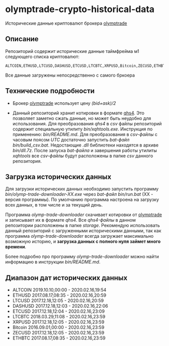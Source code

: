 # olymptrade-crypto-historical-data

Исторические данные криптовалют брокера [olymptrade](https://olymptrade.com/) 

## Описание

Репозиторий содержит исторические данные таймфрейма м1 следующего списка криптовалют: 

```
ALTCOIN,ETHUSD,LTCUSD,DASHUSD,ETCUSD,LTCBTC,XRPUSD,Bitcoin,ZECUSD,ETHBTC
```

Все данные загружены непосредственно с самого бркоера

## Технические подробности

* Брокер [olymptrade](https://olymptrade.com/) использует цену *(bid+ask)/2*

* Данный репозиторий хранит котировки в формате [qhs4](https://github.com/NewYaroslav/xquotes_history). Это позволяет заметно сжать данные, но может быть неудобно для использования. Для преобразования *qhs4* в *csv* файлы репозиторий содержит специальную утилиту *bin/xqhtools.exe*. Инструкция по применению: *bin/README.md*. Для преобразования в *csv-файлы* с часовым поясом *UTC* достаточно запустить *bat-файл* *bin/build_csv.bat*. Недостающие *.dll* библиотеки находятся в архиве *bin/dll.7z*. После запуска *bat-файла* и завершения работы утилиты *xqhtools* все *csv-файлы* будут расположены в папке *csv* данного репозитория.

## Загрузка исторических данных

Для загрузки исторических данных необходимо запустить программу *bin/olymp-trade-downloader-XX.exe* через *bat-файл* *bin/run.bat* (XX - версия программы).
По умолчанию программа настроена на загрузку всех данных, в том числе и за текущий день. 

Программа *olymp-trade-downloader* скачивает котировки от [olymptrade](https://olymptrade.com/) и записывает их в формате *qhs4*. Все *qhs4-файлы* в данном репозитории расположены в папке *storage*. Рекомендую использовать данный репозиторий с загруженными историческими данными, так как программа *olymp-trade-downloader* всегда загружает максимально возможную историю, и **загрузка данных с полного нуля займет много времени**.

Более подробно про программу *olymp-trade-downloader* можно найти информацию в инструкции *bin/README.md*.

## Диапазон дат исторических данных

- ALTCOIN 2019.10.10,00:00 - 2020.02.16,19:54
- ETHUSD  2017.08.17,08:35 - 2020.02.16,20:59
- LTCUSD  2017.12.18,12:05 - 2020.02.16,20:59
- DASHUSD 2017.12.18,12:03 - 2020.02.16,22:06
- ETCUSD  2017.12.18,12:04 - 2020.02.16,23:09
- LTCBTC  2018.03.29,11:08 - 2020.02.16,23:59
- XRPUSD  2017.12.18,12:05 - 2020.02.16,23:59
- Bitcoin 2016.09.01,00:00 - 2020.02.16,23:59
- ZECUSD  2017.12.18,12:05 - 2020.02.16,23:59
- ETHBTC  2017.08.17,08:35 - 2020.02.16,23:59
